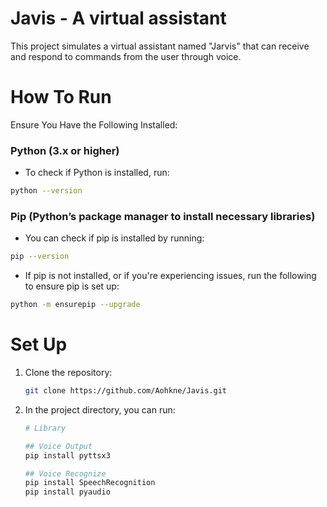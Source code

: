 # Javis - A virtual assistant

This project simulates a virtual assistant named "Jarvis" that can receive and respond to commands from the user through voice.


# How To Run

  Ensure You Have the Following Installed:
  
  ### Python (3.x or higher)
   - To check if Python is installed, run:
   ```bash
   python --version
   ```

  ### Pip (Python’s package manager to install necessary libraries) 
   - You can check if pip is installed by running:
   ```bash
   pip --version
   ```

   - If pip is not installed, or if you're experiencing issues, run the following to ensure pip is set up:   
  ```bash
  python -m ensurepip --upgrade
   ```
# Set Up
1. Clone the repository:

   ```bash
   git clone https://github.com/Aohkne/Javis.git
   ```
   
2. In the project directory, you can run:

    ```bash
   # Library

   ## Voice Output
   pip install pyttsx3

   ## Voice Recognize
   pip install SpeechRecognition
   pip install pyaudio
   ```
##

